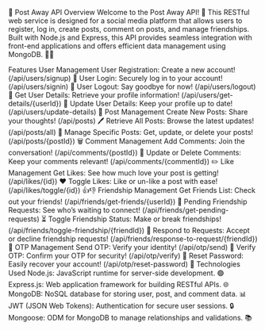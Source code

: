 🌟 Post Away API
Overview
Welcome to the Post Away API! 🚀 This RESTful web service is designed for a social media platform that allows users to register, log in, create posts, comment on posts, and manage friendships. Built with Node.js and Express, this API provides seamless integration with front-end applications and offers efficient data management using MongoDB. 📱💬

Features
User Management
User Registration: Create a new account! (/api/users/signup) 📝
User Login: Securely log in to your account! (/api/users/signin) 🔑
User Logout: Say goodbye for now! (/api/users/logout) 👋
Get User Details: Retrieve your profile information! (/api/users/get-details/{userId}) 👤
Update User Details: Keep your profile up to date! (/api/users/update-details) 🔄
Post Management
Create New Posts: Share your thoughts! (/api/posts) 🖊️
Retrieve All Posts: Browse the latest updates! (/api/posts/all) 📜
Manage Specific Posts: Get, update, or delete your posts! (/api/posts/{postId}) 🗑️
Comment Management
Add Comments: Join the conversation! (/api/comments/{postId}) 💬
Update or Delete Comments: Keep your comments relevant! (/api/comments/{commentId}) ✏️
Like Management
Get Likes: See how much love your post is getting! (/api/likes/{id}) ❤️
Toggle Likes: Like or un-like a post with ease! (/api/likes/toggle/{id}) 👍👎
Friendship Management
Get Friends List: Check out your friends! (/api/friends/get-friends/{userId}) 👯
Pending Friendship Requests: See who’s waiting to connect! (/api/friends/get-pending-requests) ⏳
Toggle Friendship Status: Make or break friendships! (/api/friends/toggle-friendship/{friendId}) 🤝
Respond to Requests: Accept or decline friendship requests! (/api/friends/response-to-request/{friendId}) 📩
OTP Management
Send OTP: Verify your identity! (/api/otp/send) 📧
Verify OTP: Confirm your OTP for security! (/api/otp/verify) 🔐
Reset Password: Easily recover your account! (/api/otp/reset-password) 🔄
Technologies Used
Node.js: JavaScript runtime for server-side development. 🟢
Express.js: Web application framework for building RESTful APIs. 🌐
MongoDB: NoSQL database for storing user, post, and comment data. 📊
JWT (JSON Web Tokens): Authentication for secure user sessions. 🔒
Mongoose: ODM for MongoDB to manage relationships and validations. 📚
